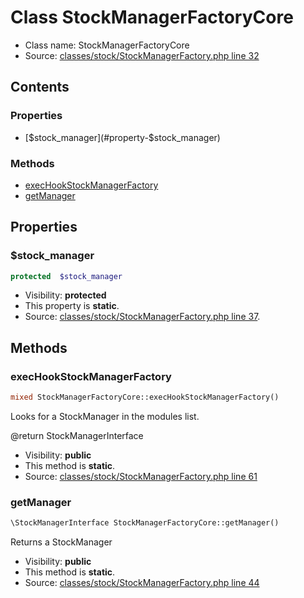 Class StockManagerFactoryCore
=====================





* Class name: StockManagerFactoryCore
* Source: [classes/stock/StockManagerFactory.php line 32](https://github.com/PrestaShop/PrestaShop/blob/1.5.0.17/classes/stock/StockManagerFactory.php#L32)


Contents
--------


### Properties

* [$stock_manager](#property-$stock_manager)

### Methods

* [execHookStockManagerFactory](#method-execHookStockManagerFactory)
* [getManager](#method-getManager)




Properties
----------


### <a name="property-$stock_manager"></a>$stock_manager

```php
protected  $stock_manager
```





* Visibility: **protected**
* This property is **static**.
* Source: [classes/stock/StockManagerFactory.php line 37](https://github.com/PrestaShop/PrestaShop/blob/1.5.0.17/classes/stock/StockManagerFactory.php#L37).


Methods
-------


### <a name="method-execHookStockManagerFactory"></a>execHookStockManagerFactory

```php
mixed StockManagerFactoryCore::execHookStockManagerFactory()
```

Looks for a StockManager in the modules list.

@return StockManagerInterface

* Visibility: **public**
* This method is **static**.
* Source: [classes/stock/StockManagerFactory.php line 61](https://github.com/PrestaShop/PrestaShop/blob/1.5.0.17/classes/stock/StockManagerFactory.php#L61)




### <a name="method-getManager"></a>getManager

```php
\StockManagerInterface StockManagerFactoryCore::getManager()
```

Returns a StockManager



* Visibility: **public**
* This method is **static**.
* Source: [classes/stock/StockManagerFactory.php line 44](https://github.com/PrestaShop/PrestaShop/blob/1.5.0.17/classes/stock/StockManagerFactory.php#L44)



